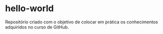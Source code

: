 # hello-world
Repositório criado com o objetivo de colocar em prática os conhecimentos adquiridos no curso de GitHub.
